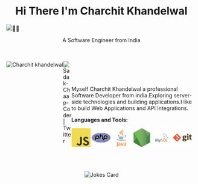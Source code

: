 <h1 align="center"> Hi There I'm Charchit Khandelwal</h1> <img src="https://media.giphy.com/media/hvRJCLFzcasrR4ia7z/giphy.gif" width="25px">👨‍💻
<p align="center"> A Software Engineer from India</p>
<br/><br/>


<a href="linkedin.com/in/charchit-khandelwal-6ab7aa108">
  <img align="left" alt="Charchit khandelwal" src="https://img.shields.io/badge/linkedin-%230077B5.svg?&style=for-the-badge&logo=linkedin&logoColor=white" />
</a>
<a href="https://twitter.com/charchit44">
  <img align="left" alt="Sadak-Chaap-Coder | Twitter" width="22px" src="https://raw.githubusercontent.com/peterthehan/peterthehan/master/assets/twitter.svg" />
</a>
<br/><br/><br>

<p>Myself Charchit Khandelwal a professional Software Developer from india.Exploring server-side technologies and building applications.I like to build Web Applications and API Integrations.<p>

**Languages and Tools:**  

<code><img height="50" src="https://raw.githubusercontent.com/github/explore/80688e429a7d4ef2fca1e82350fe8e3517d3494d/topics/javascript/javascript.png"></code>
<code><img height="50" src="https://raw.githubusercontent.com/github/explore/80688e429a7d4ef2fca1e82350fe8e3517d3494d/topics/php/php.png"></code>
<code><img height="50" src="https://raw.githubusercontent.com/github/explore/80688e429a7d4ef2fca1e82350fe8e3517d3494d/topics/java/java.png"></code>
<code><img height="50" src="https://raw.githubusercontent.com/github/explore/80688e429a7d4ef2fca1e82350fe8e3517d3494d/topics/nodejs/nodejs.png"></code>
<code><img height="50" src="https://raw.githubusercontent.com/github/explore/80688e429a7d4ef2fca1e82350fe8e3517d3494d/topics/mysql/mysql.png"></code>
<code><img height="50" src="https://raw.githubusercontent.com/github/explore/80688e429a7d4ef2fca1e82350fe8e3517d3494d/topics/git/git.png"></code>

<br><br>
<!-- HTML -->
<p align="center"><img src="https://readme-jokes.vercel.app/api?theme=solarized-dark" alt="Jokes Card" /></p>
